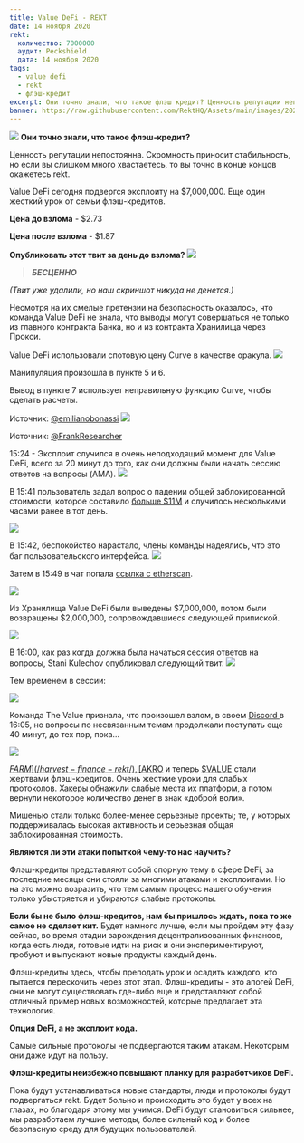 ```yaml
---
title: Value DeFi - REKT
date: 14 ноября 2020
rekt: 
  количество: 7000000
  аудит: Peckshield
  дата: 14 ноября 2020
tags:
  - value defi
  - rekt
  - флэш-кредит
excerpt: Они точно знали, что такое флэш кредит? Ценность репутации непостоянна. Скромность гарантирует стабильность. А если вы слишком много хвастаетесь, то вы точно в конце концов окажетесь rekt. Value DeFi сегодня подвергся эксплоиту на 7 миллионов долларов. Еще один жесткий урок от семьи флэш кредитов.
banner: https://raw.githubusercontent.com/RektHQ/Assets/main/images/2020/11/jumpoutwindow-7.jpg
---
```


![](https://raw.githubusercontent.com/RektHQ/Assets/main/images/2020/11/jumpoutwindow-7.jpg)
**Они точно знали, что такое флэш-кредит?**

Ценность репутации непостоянна. Скромность приносит стабильность, но если вы слишком много хвастаетесь, то вы точно в конце концов окажетесь rekt.

Value DeFi сегодня подвергся эксплоиту на $7,000,000. Еще один жесткий урок от семьи флэш-кредитов.

**Цена до взлома** - $2.73

**Цена после взлома** - $1.87

**Опубликовать этот твит за день до взлома?**
![](https://lh4.googleusercontent.com/odnNjSzV6LwKmdxXPY63HQ4SPBnxjtGstMRf3v4URKQwAqb1y_16m7O4_QRYXQq3dH5wlZiubb2ZzXrmWr0irFKbud0DFgKWAxP0OIKSHPImB_XrOFsE2n3Kwnc-xjcH08CajSd7)

> **_БЕСЦЕННО_**

_(Твит уже удалили, но наш скриншот никуда не денется.)_

Несмотря на их смелые претензии на безопасность оказалось, что команда Value DeFi не знала, что выводы могут совершаться не только из главного контракта Банка, но и из контракта Хранилища через Прокси. 

Value DeFi использовали спотовую цену Curve в качестве оракула. 
![](https://lh5.googleusercontent.com/8LivNANeDVuLd7utYUylaCzk-gG0oe_bUBZh3_XIOeilHQ-xPIpSjQ3yjQwOwhDEQUDgHT7H4C_2-0W6fT6H39XJTw2rrCv1jMqp_aj6QhTZC4DrrIGQPKeIfEH4SvPgoBLdODU1)

Манипуляция произошла в пункте 5 и 6.

Вывод в пункте 7 использует неправильную функцию Curve, чтобы сделать расчеты. 

Источник: [@emilianobonassi](https://twitter.com/emilianobonassi)
![](https://lh6.googleusercontent.com/sCMxoK0s_EMlbZfZUYx-BVe9Wuq5iXDAXptoHOAsp2SXYhOgA1ZFJ7VXf83WXrRhyY38Xlf1-qXTUqMU5RMQy0u1Lw0TBNs9zV7IfwT6LJCnRrwJ4EqNvnKv3s7TcUIkWhKGQLrH)

Источник: [@FrankResearcher](https://twitter.com/FrankResearcher/status/1327649421492957184?s=20)

15:24 - Эксплоит случился в очень неподходящий момент для Value DeFi, всего за 20 минут до того, как они должны были начать сессию ответов на вопросы (AMA). 
![](https://lh6.googleusercontent.com/AOmdisLDuND1OnUWiBCw9dNc_SsCuSRGqZcbhapOyv05JX8Nk3zwMaVB9mIQROSOvXywGoc18QOGkie-y8Sq8WMeNzt0DRDJ3N3iWK0I8U8b4yV8VShPpSe-P63Xi4PdeqL4tVCH)

В 15:41 пользователь задал вопрос о падении общей заблокированной стоимости, которое составило [больше $11M](https://discordapp.com/channels/738345978750435408/745301208532516875/777212546746286120) и случилось несколькими часами ранее в тот день.

![](https://lh6.googleusercontent.com/CHKktTxXvzd1xPwEX3K1twFBsL1v6KSNjCncFX6wpdunbOAPU2mi4votbubCgKmvrCguM-PLWW7PBHe1Ms_Cf7bEjHMIq-V84zGFUqGnp-h3LwZs4lIwQ-AXH-_l6-36ocfAtIPG)

В 15:42, беспокойство нарастало, члены команды надеялись, что это баг пользовательского интерфейса. 
![](https://lh4.googleusercontent.com/piTSCrkU79lUUJidljebpv2PdMwmVC7JFeBN87kakfy-6gY_QFvDsoF_ZJq3EJRSTl4Ah_NuDZXOlsRrrxDeKV4_tKQ2diz6d94wCFzrpGI08h4Uxk7TjopdPK4j-9RgwoPSeTKY)

Затем в 15:49 в чат попала [ссылка с etherscan](https://etherscan.io/tx/0x46a03488247425f845e444b9c10b52ba3c14927c687d38287c0faddc7471150a).

![](https://lh5.googleusercontent.com/UkZdx33K3bt2fyUrVmBO1IT4YM0d8xbrHCK0YYavvlmcwXf9oxFmBg0-aWyorFb3e1q0nsrGaYVIPGc_0rtyY0cAsbxczJ96iUGQaKYxgTRPDqI5KcOoqt3Tj-gV70cqHQ5ziARN)

Из Хранилища Value DeFi были выведены $7,000,000, потом были возвращены $2,000,000, сопровождавшиеся следующей припиской. 

![](https://lh5.googleusercontent.com/_b3-umHgK4n0lvMJcrgMjVZkHTIpbdzd_OHLV73C0C4A4PBIqr_lfvDrahBPwdgmJOfDDmgBEiQ6R7-f8-H1ZBh9E3Y-5WgGbGwwk28XSfD4JcURbK9NcP3RAqWVaD7wYEzjtalp)

В 16:00, как раз когда должна была начаться сессия ответов на вопросы, Stani Kulechov опубликовал следующий твит. 
![](https://lh6.googleusercontent.com/dBkWmYCfLAx2j6xhO4SeB9FEuMNPOgrFQRzSoYUvwv5rbydivcMqj70HauqhJM0mTx8VIp_nK1jJ4ubvNgZ4H8d4EpoUBAXFwdVrbvsWKvaMKP27fgnPMmS7SEfFyaCAVnS-lFiz)

Тем временем в сессии: 

![](https://lh6.googleusercontent.com/e3_MrE8GywtpCPum9fpVI4dItHOA3J4Jcqqv04eGDuI4crIPMv0YfZyLCpVpVMdOsOrvv_0CWIvb38LNMxDd21RRgmvtgyc7HW5PMuw5_HrhorudSvWRBYAwoRsCk9fl1nqJpqVY)

Команда The Value признала, что произошел взлом, в своем [Discord ](https://discordapp.com/channels/738345978750435408/744758563376857210/777202671068381195)в 16:05, но вопросы по несвязанным темам продолжали поступать еще 40 минут, до тех пор, пока…

![](https://lh6.googleusercontent.com/vrOHsSMhnYTH7ezrLuhy1twz47KQEtpq4rxcNs4OOChEARyJBaIVVYVvmojSyuoVHpazliLTy0sBCvXDgnyz-9pywr6HNYHlItnFKgz-tbng1Ygu6mGm0IHWdsN-ymAHX2_dJ0wh)

[$FARM](/harvest-finance-rekt/), [$AKRO](/akropolis-rekt/) и теперь [$VALUE](https://bloxy.info/tx/0x46a03488247425f845e444b9c10b52ba3c14927c687d38287c0faddc7471150a) стали жертвами флэш-кредитов. Очень жесткие уроки для слабых протоколов. Хакеры обнажили слабые места их платформ, а потом вернули некоторое количество денег в знак «доброй воли».

Мишенью стали только более-менее серьезные проекты; те, у которых поддерживалась высокая активность и серьезная общая заблокированная стоимость.   

**Являются ли эти атаки попыткой чему-то нас научить?**

Флэш-кредиты представляют собой спорную тему в сфере DeFi, за последние месяцы они стояли за многими атаками и эксплоитами. Но на это можно возразить, что тем самым процесс нашего обучения только убыстряется и убираются слабые протоколы.

**Если бы не было флэш-кредитов, нам бы пришлось ждать, пока то же самое не сделает кит.** Будет намного лучше, если мы пройдем эту фазу сейчас, во время стадии зарождения децентрализованных финансов, когда есть люди, готовые идти на риск и они экспериментируют, пробуют и выпускают новые продукты каждый день. 

Флэш-кредиты здесь, чтобы преподать урок и осадить каждого, кто пытается перескочить через этот этап. Флэш-кредиты - это апогей DeFi, они не могут существовать где-либо еще и представляют собой отличный пример новых возможностей, которые предлагает эта технология. 

**Опция DeFi, а не эксплоит кода.**

Самые сильные протоколы не подвергаются таким атакам. Некоторым они даже идут на пользу.

**Флэш-кредиты неизбежно повышают планку для разработчиков DeFi.**

Пока будут устанавливаться новые стандарты, люди и протоколы будут подвергаться rekt. Будет больно и происходить это будет у всех на глазах, но благодаря этому мы учимся. DeFi будут становиться сильнее, мы разработаем лучшие методы, более сильный код и более безопасную среду для будущих пользователей.
